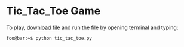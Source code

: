 # Tic_Tac_Toe Game

To play, [download file](https://github.com/wpmcgrath95/archive/master.zip) and run the file by opening terminal and typing:

```console
foo@bar:~$ python tic_tac_toe.py
```
